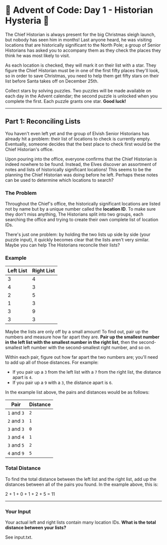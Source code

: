 # 🎄 Advent of Code: Day 1 - Historian Hysteria 🎄

The Chief Historian is always present for the big Christmas sleigh launch, but nobody has seen him in months! Last anyone heard, he was visiting locations that are historically significant to the North Pole; a group of Senior Historians has asked you to accompany them as they check the places they think he was most likely to visit.

As each location is checked, they will mark it on their list with a star. They figure the Chief Historian must be in one of the first fifty places they'll look, so in order to save Christmas, you need to help them get fifty stars on their list before Santa takes off on December 25th.

Collect stars by solving puzzles. Two puzzles will be made available on each day in the Advent calendar; the second puzzle is unlocked when you complete the first. Each puzzle grants one star. **Good luck!**

---

## Part 1: Reconciling Lists

You haven't even left yet and the group of Elvish Senior Historians has already hit a problem: their list of locations to check is currently empty. Eventually, someone decides that the best place to check first would be the Chief Historian's office.

Upon pouring into the office, everyone confirms that the Chief Historian is indeed nowhere to be found. Instead, the Elves discover an assortment of notes and lists of historically significant locations! This seems to be the planning the Chief Historian was doing before he left. Perhaps these notes can be used to determine which locations to search?

### The Problem

Throughout the Chief's office, the historically significant locations are listed not by name but by a unique number called the **location ID**. To make sure they don't miss anything, The Historians split into two groups, each searching the office and trying to create their own complete list of location IDs.

There's just one problem: by holding the two lists up side by side (your puzzle input), it quickly becomes clear that the lists aren't very similar. Maybe you can help The Historians reconcile their lists?

### Example

<table>
  <thead>
    <tr>
      <th>Left List</th>
      <th>Right List</th>
    </tr>
  </thead>
  <tbody>
    <tr>
      <td>3</td>
      <td>4</td>
    </tr>
    <tr>
      <td>4</td>
      <td>3</td>
    </tr>
    <tr>
      <td>2</td>
      <td>5</td>
    </tr>
    <tr>
      <td>1</td>
      <td>3</td>
    </tr>
    <tr>
      <td>3</td>
      <td>9</td>
    </tr>
    <tr>
      <td>3</td>
      <td>3</td>
    </tr>
  </tbody>
</table>


Maybe the lists are only off by a small amount! To find out, pair up the numbers and measure how far apart they are. **Pair up the smallest number in the left list with the smallest number in the right list**, then the second-smallest left number with the second-smallest right number, and so on.

Within each pair, figure out how far apart the two numbers are; you'll need to add up all of those distances. For example:
- If you pair up a `3` from the left list with a `7` from the right list, the distance apart is `4`.
- If you pair up a `9` with a `3`, the distance apart is `6`.

In the example list above, the pairs and distances would be as follows:

| Pair            | Distance |
|------------------|----------|
| `1` and `3`     | `2`      |
| `2` and `3`     | `1`      |
| `3` and `3`     | `0`      |
| `3` and `4`     | `1`      |
| `3` and `5`     | `2`      |
| `4` and `9`     | `5`      |

### Total Distance

To find the total distance between the left list and the right list, add up the distances between all of the pairs you found. In the example above, this is:

2 + 1 + 0 + 1 + 2 + 5 = 11


---

### Your Input

Your actual left and right lists contain many location IDs. **What is the total distance between your lists?**

See input.txt.
